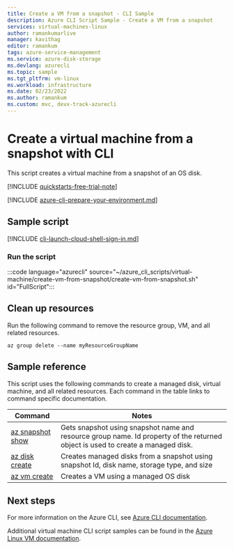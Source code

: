```yaml
---
title: Create a VM from a snapshot - CLI Sample
description: Azure CLI Script Sample - Create a VM from a snapshot
services: virtual-machines-linux
author: ramankumarlive
manager: kavithag
editor: ramankum
tags: azure-service-management
ms.service: azure-disk-storage
ms.devlang: azurecli
ms.topic: sample
ms.tgt_pltfrm: vm-linux
ms.workload: infrastructure
ms.date: 02/23/2022
ms.author: ramankum
ms.custom: mvc, devx-track-azurecli
---
```


# Create a virtual machine from a snapshot with CLI

This script creates a virtual machine from a snapshot of an OS disk.

[!INCLUDE [quickstarts-free-trial-note](../../../includes/quickstarts-free-trial-note.md)]

[!INCLUDE [azure-cli-prepare-your-environment.md](~/articles/reusable-content/azure-cli/azure-cli-prepare-your-environment.md)]

## Sample script

[!INCLUDE [cli-launch-cloud-shell-sign-in.md](../../../includes/cli-launch-cloud-shell-sign-in.md)]

### Run the script

:::code language="azurecli" source="~/azure_cli_scripts/virtual-machine/create-vm-from-snapshot/create-vm-from-snapshot.sh" id="FullScript":::

## Clean up resources

Run the following command to remove the resource group, VM, and all related resources.

```azurecli-interactive
az group delete --name myResourceGroupName
```

## Sample reference

This script uses the following commands to create a managed disk, virtual machine, and all related resources. Each command in the table links to command specific documentation.

| Command | Notes |
|---|---|
| [az snapshot show](/cli/azure/snapshot) | Gets snapshot using snapshot name and resource group name. Id property of the returned object is used to create a managed disk.  |
| [az disk create](/cli/azure/disk) | Creates managed disks from a snapshot using snapshot Id, disk name, storage type, and size  |
| [az vm create](/cli/azure/vm) | Creates a VM using a managed OS disk |

## Next steps

For more information on the Azure CLI, see [Azure CLI documentation](/cli/azure).

Additional virtual machine CLI script samples can be found in the [Azure Linux VM documentation](../linux/cli-samples.md?toc=%2fazure%2fvirtual-machines%2flinux%2ftoc.json).
